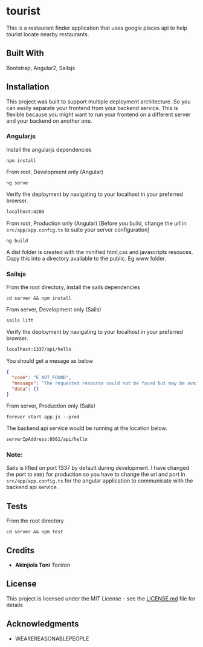 # tourist
This is a restaurant finder application that uses google places api to help tourist locate nearby restaurants.

## Built With
Bootstrap, Angular2, Sailsjs

## Installation
This project was built to support multiple deployment architecture. So you can easily separate your frontend from your backend service. This is flexible because you might want to run your frontend on a different server and your backend on another one.

### Angularjs
Install the angularjs dependencies
```
npm install
```

From root, Development only (Angular)
```
ng serve
```
Verify the deployment by navigating to your localhost in your preferred browser.
```sh
localhost:4200
```

From root, Production only (Angular) [Before you build, change the url in `src/app/app.config.ts` to suite your server configuration]
```
ng build
```
A dist folder is created with the minified html,css and javascripts resouces. Copy this into a directory available to the public. Eg www folder.

### Sailsjs
From the root directory, install the sails dependencies
```
cd server && npm install
```

From server, Development only (Sails)
```
sails lift
```
Verify the deployment by navigating to your localhost in your preferred browser.
```sh
localhost:1337/api/hello
```
You should get a mesage as below
```json
{
  "code": "E_NOT_FOUND",
  "message": "The requested resource could not be found but may be available again in the future",
  "data": {}
}
```

From server, Production only (Sails)
```
forever start app.js --prod
```

The backend api service would be running at the location below.
```sh
serverIpAddress:8081/api/hello
```

### Note:
Sails is lifted on port 1337 by default during development. I have changed the port to `8081` for production so you have to change the url and port in `src/app/app.config.ts` for the angular application to communicate with the backend api service.


## Tests
From the root directory

```
cd server && npm test
```

## Credits
* **Akinjiola Toni** *Toniton*

## License
This project is licensed under the MIT License - see the [LICENSE.md](LICENSE.md) file for details

## Acknowledgments
* WEAREREASONABLEPEOPLE
